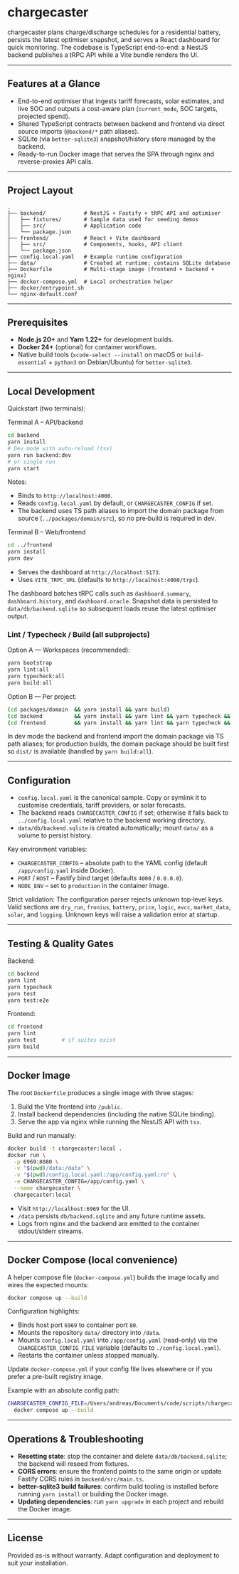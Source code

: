 # chargecaster

chargecaster plans charge/discharge schedules for a residential battery, persists the latest optimiser snapshot, and serves a React dashboard for quick monitoring. The codebase is TypeScript end-to-end: a NestJS backend publishes a tRPC API while a Vite bundle renders the UI.

---

## Features at a Glance
- End-to-end optimiser that ingests tariff forecasts, solar estimates, and live SOC and outputs a cost-aware plan (`current_mode`, SOC targets, projected spend).
- Shared TypeScript contracts between backend and frontend via direct source imports (`@backend/*` path aliases).
- SQLite (via `better-sqlite3`) snapshot/history store managed by the backend.
- Ready-to-run Docker image that serves the SPA through nginx and reverse-proxies API calls.

---

## Project Layout
```
.
├── backend/            # NestJS + Fastify + tRPC API and optimiser
│   ├── fixtures/       # Sample data used for seeding demos
│   ├── src/            # Application code
│   └── package.json
├── frontend/           # React + Vite dashboard
│   ├── src/            # Components, hooks, API client
│   └── package.json
├── config.local.yaml   # Example runtime configuration
├── data/               # Created at runtime; contains SQLite database
├── Dockerfile          # Multi-stage image (frontend + backend + nginx)
├── docker-compose.yml  # Local orchestration helper
├── docker/entrypoint.sh
└── nginx-default.conf
```

---

## Prerequisites
- **Node.js 20+** and **Yarn 1.22+** for development builds.
- **Docker 24+** (optional) for container workflows.
- Native build tools (`xcode-select --install` on macOS or `build-essential` + `python3` on Debian/Ubuntu) for `better-sqlite3`.

---

## Local Development

Quickstart (two terminals):

Terminal A – API/backend
```bash
cd backend
yarn install
# Dev mode with auto‑reload (tsx)
yarn run backend:dev
# or single run
yarn start
```
Notes:
- Binds to `http://localhost:4000`.
- Reads `config.local.yaml` by default, or `CHARGECASTER_CONFIG` if set.
- The backend uses TS path aliases to import the domain package from source (`../packages/domain/src`), so no pre‑build is required in dev.

Terminal B – Web/frontend
```bash
cd ../frontend
yarn install
yarn dev
```
- Serves the dashboard at `http://localhost:5173`.
- Uses `VITE_TRPC_URL` (defaults to `http://localhost:4000/trpc`).

The dashboard batches tRPC calls such as `dashboard.summary`, `dashboard.history`, and `dashboard.oracle`. Snapshot data is persisted to `data/db/backend.sqlite` so subsequent loads reuse the latest optimiser output.

### Lint / Typecheck / Build (all subprojects)
Option A — Workspaces (recommended):

```bash
yarn bootstrap
yarn lint:all
yarn typecheck:all
yarn build:all
```

Option B — Per project:

```bash
(cd packages/domain  && yarn install && yarn build)
(cd backend          && yarn install && yarn lint && yarn typecheck && yarn build)
(cd frontend         && yarn install && yarn lint && yarn typecheck && yarn build)
```

In dev mode the backend and frontend import the domain package via TS path aliases; for production builds, the domain package should be built first so `dist/` is available (handled by `yarn build:all`).

---

## Configuration
- `config.local.yaml` is the canonical sample. Copy or symlink it to customise credentials, tariff providers, or solar forecasts.
- The backend reads `CHARGECASTER_CONFIG` if set; otherwise it falls back to `../config.local.yaml` relative to the backend working directory.
- `data/db/backend.sqlite` is created automatically; mount `data/` as a volume to persist history.

Key environment variables:
- `CHARGECASTER_CONFIG` – absolute path to the YAML config (default `/app/config.yaml` inside Docker).
- `PORT` / `HOST` – Fastify bind target (defaults `4000` / `0.0.0.0`).
- `NODE_ENV` – set to `production` in the container image.

Strict validation: The configuration parser rejects unknown top‑level keys. Valid sections are `dry_run`, `fronius`, `battery`, `price`, `logic`, `evcc`, `market_data`, `solar`, and `logging`. Unknown keys will raise a validation error at startup.

---

## Testing & Quality Gates
Backend:
```bash
cd backend
yarn lint
yarn typecheck
yarn test
yarn test:e2e
```

Frontend:
```bash
cd frontend
yarn lint
yarn test        # if suites exist
yarn build
```

---

## Docker Image
The root `Dockerfile` produces a single image with three stages:
1. Build the Vite frontend into `/public`.
2. Install backend dependencies (including the native SQLite binding).
3. Serve the app via nginx while running the NestJS API with `tsx`.

Build and run manually:
```bash
docker build -t chargecaster:local .
docker run \
  -p 6969:8080 \
  -v "$(pwd)/data:/data" \
  -v "$(pwd)/config.local.yaml:/app/config.yaml:ro" \
  -e CHARGECASTER_CONFIG=/app/config.yaml \
  --name chargecaster \
  chargecaster:local
```

- Visit `http://localhost:6969` for the UI.
- `/data` persists `db/backend.sqlite` and any future runtime assets.
- Logs from nginx and the backend are emitted to the container stdout/stderr streams.

---

## Docker Compose (local convenience)
A helper compose file (`docker-compose.yml`) builds the image locally and wires the expected mounts:
```bash
docker compose up --build
```
Configuration highlights:
- Binds host port `6969` to container port `80`.
- Mounts the repository `data/` directory into `/data`.
- Mounts `config.local.yaml` into `/app/config.yaml` (read-only) via the `CHARGECASTER_CONFIG_FILE` variable (defaults to `./config.local.yaml`).
- Restarts the container unless stopped manually.

Update `docker-compose.yml` if your config file lives elsewhere or if you prefer a pre-built registry image.

Example with an absolute config path:
```bash
CHARGECASTER_CONFIG_FILE=/Users/andreas/Documents/code/scripts/chargecaster/config.local.yaml \
  docker compose up --build
```

---

## Operations & Troubleshooting
- **Resetting state**: stop the container and delete `data/db/backend.sqlite`; the backend will reseed from fixtures.
- **CORS errors**: ensure the frontend points to the same origin or update Fastify CORS rules in `backend/src/main.ts`.
- **better-sqlite3 build failures**: confirm build tooling is installed before running `yarn install` or building the Docker image.
- **Updating dependencies**: run `yarn upgrade` in each project and rebuild the Docker image.

---

## License
Provided as-is without warranty. Adapt configuration and deployment to suit your installation.
